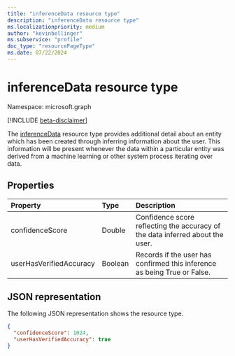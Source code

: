 ```yaml
---
title: "inferenceData resource type"
description: "inferenceData resource type"
ms.localizationpriority: medium
author: "kevinbellinger"
ms.subservice: "profile"
doc_type: "resourcePageType"
ms.date: 07/22/2024
---
```


# inferenceData resource type

Namespace: microsoft.graph

[!INCLUDE [beta-disclaimer](../../includes/beta-disclaimer.md)]

The [inferenceData](inferencedata.md) resource type provides additional detail about an entity which has been created through inferring information about the user. This information will be present whenever the data within a particular entity was derived from a machine learning or other system process iterating over data.

## Properties

| Property              | Type        | Description                                                                     |
|:----------------------|:------------|:--------------------------------------------------------------------------------|
|confidenceScore        |Double       | Confidence score reflecting the accuracy of the data inferred about the user.   |
|userHasVerifiedAccuracy|Boolean      | Records if the user has confirmed this inference as being True or False.        |

## JSON representation

The following JSON representation shows the resource type.

<!-- {
  "blockType": "resource",
  "optionalProperties": [

  ],
  "@odata.type": "microsoft.graph.inferenceData",
  "baseType": null
}-->

```json
{
  "confidenceScore": 1024,
  "userHasVerifiedAccuracy": true
}
```

<!-- uuid: 16cd6b66-4b1a-43a1-adaf-3a886856ed98
2019-02-04 14:57:30 UTC -->
<!-- {
  "type": "#page.annotation",
  "description": "inferenceData resource",
  "keywords": "",
  "section": "documentation",
  "tocPath": ""
}-->


